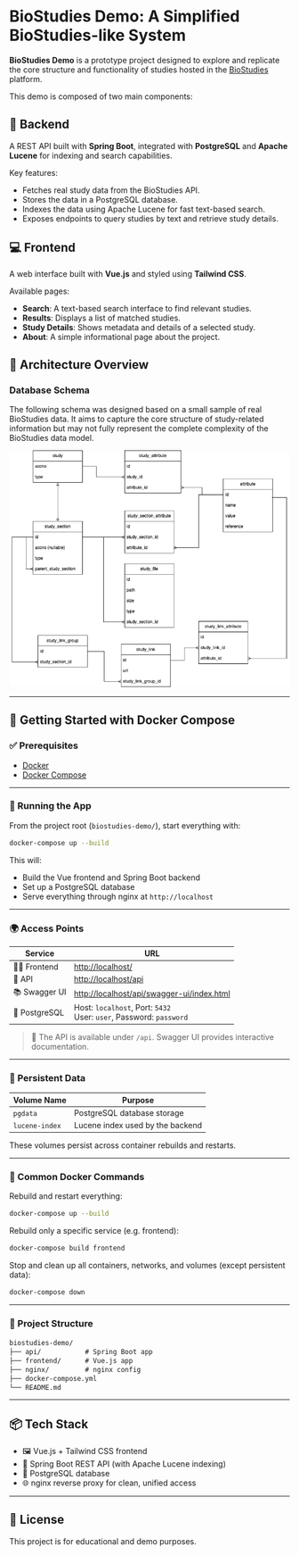 # BioStudies Demo: A Simplified BioStudies-like System

**BioStudies Demo** is a prototype project designed to explore and replicate the core structure and functionality of studies hosted in the [BioStudies](https://www.ebi.ac.uk/biostudies/) platform.

This demo is composed of two main components:

## 🔧 Backend
A REST API built with **Spring Boot**, integrated with **PostgreSQL** and **Apache Lucene** for indexing and search capabilities.

Key features:
- Fetches real study data from the BioStudies API.
- Stores the data in a PostgreSQL database.
- Indexes the data using Apache Lucene for fast text-based search.
- Exposes endpoints to query studies by text and retrieve study details.

## 💻 Frontend
A web interface built with **Vue.js** and styled using **Tailwind CSS**.

Available pages:
- **Search**: A text-based search interface to find relevant studies.
- **Results**: Displays a list of matched studies.
- **Study Details**: Shows metadata and details of a selected study.
- **About**: A simple informational page about the project.

## 🧩 Architecture Overview

### Database Schema
The following schema was designed based on a small sample of real BioStudies data.
It aims to capture the core structure of study-related information but may not fully represent the complete complexity of the BioStudies data model.

![Database Schema](./docs/db-schema.png)

---

## 🚀 Getting Started with Docker Compose

### ✅ Prerequisites

- [Docker](https://www.docker.com/)
- [Docker Compose](https://docs.docker.com/compose/)

---

### 🏁 Running the App

From the project root (`biostudies-demo/`), start everything with:

```bash
docker-compose up --build
```

This will:

- Build the Vue frontend and Spring Boot backend
- Set up a PostgreSQL database
- Serve everything through nginx at `http://localhost`

---

### 🌍 Access Points

| Service        | URL                                                                 |
|----------------|----------------------------------------------------------------------|
| 🧑‍💻 Frontend     | [http://localhost/](http://localhost/)                                  |
| 📡 API          | [http://localhost/api](http://localhost/api)                            |
| 📚 Swagger UI   | [http://localhost/api/swagger-ui/index.html](http://localhost/api/swagger-ui/index.html) |
| 🐘 PostgreSQL    | Host: `localhost`, Port: `5432`<br>User: `user`, Password: `password`     |

> 🔎 The API is available under `/api`. Swagger UI provides interactive documentation.

---

### 💾 Persistent Data

| Volume Name     | Purpose                          |
|------------------|----------------------------------|
| `pgdata`         | PostgreSQL database storage      |
| `lucene-index`   | Lucene index used by the backend |

These volumes persist across container rebuilds and restarts.

---

### 🔄 Common Docker Commands

Rebuild and restart everything:

```bash
docker-compose up --build
```

Rebuild only a specific service (e.g. frontend):

```bash
docker-compose build frontend
```

Stop and clean up all containers, networks, and volumes (except persistent data):

```bash
docker-compose down
```

---

### 🧰 Project Structure

```
biostudies-demo/
├── api/           # Spring Boot app
├── frontend/      # Vue.js app
├── nginx/         # nginx config
├── docker-compose.yml
└── README.md
```

---

## 📦 Tech Stack

- 🖼️ Vue.js + Tailwind CSS frontend
- 🧠 Spring Boot REST API (with Apache Lucene indexing)
- 🐘 PostgreSQL database
- 🌐 nginx reverse proxy for clean, unified access

---
## 📝 License
This project is for educational and demo purposes.